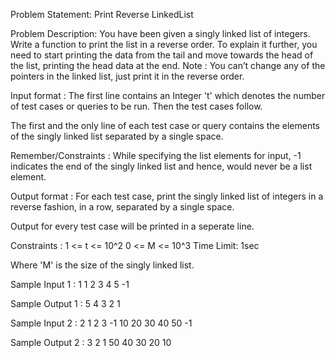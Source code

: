 Problem Statement: Print Reverse LinkedList

Problem Description:
You have been given a singly linked list of integers. Write a function to print the list in a reverse order.
To explain it further, you need to start printing the data from the tail and move towards the head of the list, printing the head data at the end.
Note :
You can’t change any of the pointers in the linked list, just print it in the reverse order.

Input format :
The first line contains an Integer 't' which denotes the number of test cases or queries to be run. Then the test cases follow.

The first and the only line of each test case or query contains the elements of the singly linked list separated by a single space.

Remember/Constraints :
While specifying the list elements for input, -1 indicates the end of the singly linked list and hence, would never be a list element.

Output format :
For each test case, print the singly linked list of integers in a reverse fashion, in a row, separated by a single space.

Output for every test case will be printed in a seperate line.

Constraints :
1 <= t <= 10^2
0 <= M <= 10^3
Time Limit: 1sec

Where 'M' is the size of the singly linked list.

Sample Input 1 :
1
1 2 3 4 5 -1

Sample Output 1 :
5 4 3 2 1

Sample Input 2 :
2
1 2 3 -1
10 20 30 40 50 -1

Sample Output 2 :
3 2 1
50 40 30 20 10

